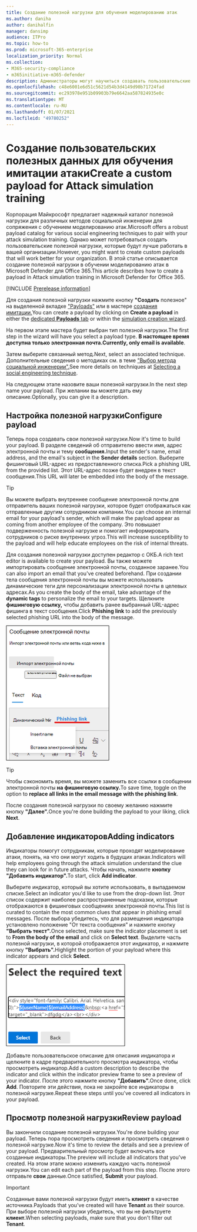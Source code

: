 ```yaml
---
title: Создание полезной нагрузки для обучения моделированию атак
ms.author: daniha
author: danihalfin
manager: dansimp
audience: ITPro
ms.topic: how-to
ms.prod: microsoft-365-enterprise
localization_priority: Normal
ms.collection:
- M365-security-compliance
- m365initiative-m365-defender
description: Администраторы могут научиться создавать пользовательские полезной нагрузки для обучения моделированию атак в Microsoft Defender для Office 365.
ms.openlocfilehash: c48e6001e6d51c5621d54b3d4149d90b71724fad
ms.sourcegitcommit: ec293978e951b09903b79e6642aa587824935e0c
ms.translationtype: MT
ms.contentlocale: ru-RU
ms.lasthandoff: 01/07/2021
ms.locfileid: "49780252"
---
```

# <a name="create-a-custom-payload-for-attack-simulation-training"></a><span data-ttu-id="01461-103">Создание пользовательских полезных данных для обучения имитации атаки</span><span class="sxs-lookup"><span data-stu-id="01461-103">Create a custom payload for Attack simulation training</span></span>

<span data-ttu-id="01461-104">Корпорация Майкрософт предлагает надежный каталог полезной нагрузки для различных методов социальной инженерии для сопряжения с обучением моделированию атак.</span><span class="sxs-lookup"><span data-stu-id="01461-104">Microsoft offers a robust payload catalog for various social engineering techniques to pair with your attack simulation training.</span></span> <span data-ttu-id="01461-105">Однако может потребоваться создать пользовательские полезной нагрузки, которые будут лучше работать в вашей организации.</span><span class="sxs-lookup"><span data-stu-id="01461-105">However, you might want to create custom payloads that will work better for your organization.</span></span> <span data-ttu-id="01461-106">В этой статье описывается создание полезной нагрузки в обучении моделированию атак в Microsoft Defender для Office 365.</span><span class="sxs-lookup"><span data-stu-id="01461-106">This article describes how to create a payload in Attack simulation training in Microsoft Defender for Office 365.</span></span>

[!INCLUDE [Prerelease information](../includes/prerelease.md)]

<span data-ttu-id="01461-107">Для создания полезной нагрузки нажмите кнопку **"Создать** полезное" на выделенной вкладке ["Payloads"](https://security.microsoft.com/attacksimulator?viewid=payload) или в мастере [создания имитации.](attack-simulation-training.md#selecting-a-payload)</span><span class="sxs-lookup"><span data-stu-id="01461-107">You can create a payload by clicking on **Create a payload** in either the [dedicated **Payloads** tab](https://security.microsoft.com/attacksimulator?viewid=payload) or within the [simulation creation wizard](attack-simulation-training.md#selecting-a-payload).</span></span>

<span data-ttu-id="01461-108">На первом этапе мастера будет выбран тип полезной нагрузки.</span><span class="sxs-lookup"><span data-stu-id="01461-108">The first step in the wizard will have you select a payload type.</span></span> <span data-ttu-id="01461-109">**В настоящее время доступна только электронная почта.**</span><span class="sxs-lookup"><span data-stu-id="01461-109">**Currently, only email is available**.</span></span>

<span data-ttu-id="01461-110">Затем выберите связанный метод.</span><span class="sxs-lookup"><span data-stu-id="01461-110">Next, select an associated technique.</span></span> <span data-ttu-id="01461-111">Дополнительные сведения о методиках см. в теме ["Выбор метода социальной инженерии".](attack-simulation-training.md#selecting-a-social-engineering-technique)</span><span class="sxs-lookup"><span data-stu-id="01461-111">See more details on techniques at [Selecting a social engineering technique](attack-simulation-training.md#selecting-a-social-engineering-technique).</span></span>

<span data-ttu-id="01461-112">На следующем этапе назовите ваши полезной нагрузки.</span><span class="sxs-lookup"><span data-stu-id="01461-112">In the next step name your payload.</span></span> <span data-ttu-id="01461-113">При желании вы можете дать ему описание.</span><span class="sxs-lookup"><span data-stu-id="01461-113">Optionally, you can give it a description.</span></span>

## <a name="configure-payload"></a><span data-ttu-id="01461-114">Настройка полезной нагрузки</span><span class="sxs-lookup"><span data-stu-id="01461-114">Configure payload</span></span>

<span data-ttu-id="01461-115">Теперь пора создавать свои полезной нагрузки.</span><span class="sxs-lookup"><span data-stu-id="01461-115">Now it's time to build your payload.</span></span> <span data-ttu-id="01461-116">В разделе сведений об отправителю ввести имя, адрес электронной почты и тему **сообщения.**</span><span class="sxs-lookup"><span data-stu-id="01461-116">Input the sender's name, email address, and the email's subject in the **Sender details** section.</span></span> <span data-ttu-id="01461-117">Выберите фишинговый URL-адрес из предоставленного списка.</span><span class="sxs-lookup"><span data-stu-id="01461-117">Pick a phishing URL from the provided list.</span></span> <span data-ttu-id="01461-118">Этот URL-адрес позже будет внедрен в текст сообщения.</span><span class="sxs-lookup"><span data-stu-id="01461-118">This URL will later be embedded into the body of the message.</span></span>

> [!TIP]
> <span data-ttu-id="01461-119">Вы можете выбрать внутреннее сообщение электронной почты для отправитель ваших полезной нагрузки, которое будет отображаться как отправленные другим сотрудником компании.</span><span class="sxs-lookup"><span data-stu-id="01461-119">You can choose an internal email for your payload's sender, which will make the payload appear as coming from another employee of the company.</span></span> <span data-ttu-id="01461-120">Это повышает подверженность полезной нагрузке и помогает информировать сотрудников о риске внутренних угроз.</span><span class="sxs-lookup"><span data-stu-id="01461-120">This will increase susceptibility to the payload and will help educate employees on the risk of internal threats.</span></span>

<span data-ttu-id="01461-121">Для создания полезной нагрузки доступен редактор с ОКБ.</span><span class="sxs-lookup"><span data-stu-id="01461-121">A rich text editor is available to create your payload.</span></span> <span data-ttu-id="01461-122">Вы также можете импортировать сообщение электронной почты, созданное заранее.</span><span class="sxs-lookup"><span data-stu-id="01461-122">You can also import an email that you've created beforehand.</span></span> <span data-ttu-id="01461-123">При создании тела сообщения электронной почты  вы можете использовать динамические теги для персонализации электронной почты в целевых адресах.</span><span class="sxs-lookup"><span data-stu-id="01461-123">As you create the body of the email, take advantage of the **dynamic tags** to personalize the email to your targets.</span></span> <span data-ttu-id="01461-124">Щелкните **фишинговую ссылку,** чтобы добавить ранее выбранный URL-адрес фишинга в текст сообщения.</span><span class="sxs-lookup"><span data-stu-id="01461-124">Click **Phishing link** to add the previously selected phishing URL into the body of the message.</span></span>

![Фишинговая ссылка и динамические теги, выделенные при создании полезной нагрузки для Microsoft Defender для Office 365](../../media/attack-sim-preview-payload-email-body.png)

> [!TIP]
> <span data-ttu-id="01461-126">Чтобы сэкономить время, вы можете заменить все ссылки в сообщении электронной почты **на фишинговую ссылку.**</span><span class="sxs-lookup"><span data-stu-id="01461-126">To save time, toggle on the option to **replace all links in the email message with the phishing link**.</span></span>

<span data-ttu-id="01461-127">После создания полезной нагрузки по своему желанию нажмите кнопку **"Далее".**</span><span class="sxs-lookup"><span data-stu-id="01461-127">Once you're done building the payload to your liking, click **Next**.</span></span>

## <a name="adding-indicators"></a><span data-ttu-id="01461-128">Добавление индикаторов</span><span class="sxs-lookup"><span data-stu-id="01461-128">Adding indicators</span></span>

<span data-ttu-id="01461-129">Индикаторы помогут сотрудникам, которые проходят моделирование атаки, понять, на что они могут ходить в будущих атаках.</span><span class="sxs-lookup"><span data-stu-id="01461-129">Indicators will help employees going through the attack simulation understand the clue they can look for in future attacks.</span></span> <span data-ttu-id="01461-130">Чтобы начать, нажмите **кнопку "Добавить индикатор".**</span><span class="sxs-lookup"><span data-stu-id="01461-130">To start, click **Add indicator**.</span></span>

<span data-ttu-id="01461-131">Выберите индикатор, который вы хотите использовать, в выпадаемом списке.</span><span class="sxs-lookup"><span data-stu-id="01461-131">Select an indicator you'd like to use from the drop-down list.</span></span> <span data-ttu-id="01461-132">Этот список содержит наиболее распространенные подсказки, которые отображаются в фишинговых сообщениях электронной почты.</span><span class="sxs-lookup"><span data-stu-id="01461-132">This list is curated to contain the most common clues that appear in phishing email messages.</span></span> <span data-ttu-id="01461-133">После выбора убедитесь, что для  размещения индикатора установлено положение "От текста сообщения" и нажмите кнопку **"Выбрать текст".**</span><span class="sxs-lookup"><span data-stu-id="01461-133">Once selected, make sure the indicator placement is set to **From the body of the email** and click on **Select text**.</span></span> <span data-ttu-id="01461-134">Выделите часть полезной нагрузки, в которой отображается этот индикатор, и нажмите кнопку **"Выбрать".**</span><span class="sxs-lookup"><span data-stu-id="01461-134">Highlight the portion of your payload where this indicator appears and click **Select**.</span></span>

![Выделенное текст в тексте сообщения для добавления к индикатору в обучении моделированию атаки](../../media/attack-sim-preview-select-text.png)

<span data-ttu-id="01461-136">Добавьте пользовательское описание для описания индикатора и щелкните в кадре предварительного просмотра индикатора, чтобы просмотреть индикатор.</span><span class="sxs-lookup"><span data-stu-id="01461-136">Add a custom description to describe the indicator and click within the indicator preview frame to see a preview of your indicator.</span></span> <span data-ttu-id="01461-137">После этого нажмите кнопку **"Добавить".**</span><span class="sxs-lookup"><span data-stu-id="01461-137">Once done, click **Add**.</span></span> <span data-ttu-id="01461-138">Повторите эти действия, пока не закройте все индикаторы в полезной нагрузке.</span><span class="sxs-lookup"><span data-stu-id="01461-138">Repeat these steps until you've covered all indicators in your payload.</span></span>

## <a name="review-payload"></a><span data-ttu-id="01461-139">Просмотр полезной нагрузки</span><span class="sxs-lookup"><span data-stu-id="01461-139">Review payload</span></span>

<span data-ttu-id="01461-140">Вы закончили создание полезной нагрузки.</span><span class="sxs-lookup"><span data-stu-id="01461-140">You're done building your payload.</span></span> <span data-ttu-id="01461-141">Теперь пора просмотреть сведения и просмотреть сведения о полезной нагрузке.</span><span class="sxs-lookup"><span data-stu-id="01461-141">Now it's time to review the details and see a preview of your payload.</span></span> <span data-ttu-id="01461-142">Предварительный просмотр будет включать все созданные индикаторы.</span><span class="sxs-lookup"><span data-stu-id="01461-142">The preview will include all indicators that you've created.</span></span> <span data-ttu-id="01461-143">На этом этапе можно изменить каждую часть полезной нагрузки.</span><span class="sxs-lookup"><span data-stu-id="01461-143">You can edit each part of the payload from this step.</span></span> <span data-ttu-id="01461-144">После этого отправьте **свои** данные.</span><span class="sxs-lookup"><span data-stu-id="01461-144">Once satisfied, **Submit** your payload.</span></span>

> [!IMPORTANT]
> <span data-ttu-id="01461-145">Созданные вами полезной нагрузки будут иметь **клиент** в качестве источника.</span><span class="sxs-lookup"><span data-stu-id="01461-145">Payloads that you've created will have **Tenant** as their source.</span></span> <span data-ttu-id="01461-146">При выборе полезной нагрузки убедитесь, что вы не фильтруете **клиент.**</span><span class="sxs-lookup"><span data-stu-id="01461-146">When selecting payloads, make sure that you don't filter out **Tenant**.</span></span>
